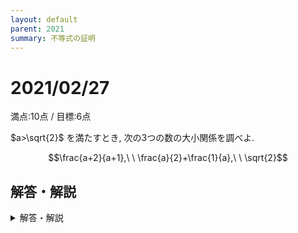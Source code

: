 ```yaml
---
layout: default
parent: 2021
summary: 不等式の証明
---
```


# 2021/02/27

満点:10点 / 目標:6点

$a>\sqrt{2}$ を満たすとき, 次の3つの数の大小関係を調べよ.

$$\frac{a+2}{a+1},\ \ \frac{a}{2}+\frac{1}{a},\ \ \sqrt{2}$$

<div style="page-break-before:always"></div>

## 解答・解説

<details markdown="1">
<summary>解答・解説</summary>

数テロとしては初の数学IIです. だんだん出題がキツくなってきます.

大小関係を調べよ, といいますが, 結局やることは**不等式の証明**です.
実際になにか適当な数を代入してみて, 大小関係を予想したあとに, それを証明するとよいでしょう.

- 質問がありました.

    > 大小関係を予想する部分は答案に書くべきでしょうか？

- 私なりの結論としては, **必須ではないが, 書いておいた方がいい**です. 理由は以下の通り.
    - 実験から得られた予想自体が数学的に重要
    - 答案の最初にあると, 今後の見通しが立っているアピールになるので, 加点の対象になる可能性がある
    - そもそも思いついている時点で書くべし

![mathterro_20210227.jpg](https://qiita-image-store.s3.ap-northeast-1.amazonaws.com/0/559517/c75ee3a2-d37f-19b8-0744-485816ca75d7.jpeg)

</details>